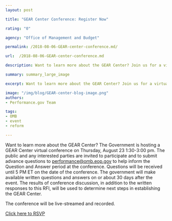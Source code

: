```yaml
---
layout: post

title: "GEAR Center Conference: Register Now"

rating: "0"

agency: "Office of Management and Budget"

permalink: /2018-08-06-GEAR-center-conference.md/

url:  /2018-08-06-GEAR-center-conference.md

description: Want to learn more about the GEAR Center? Join us for a virtual conference on 8/23 from 1:30-3:00 pm.

summary: summary_large_image

excerpt: Want to learn more about the GEAR Center? Join us for a virtual conference on 8/23 from 1:30-3:00 pm.

image: "/img/blog/GEAR-center-blog-image.png"
authors:
- Performance.gov Team

tags:
- OMB
- event
- reform

---
```


Want to learn more about the GEAR Center?  The Government is hosting a GEAR Center virtual conference on Thursday, August 23 1:30-3:00 pm. The public and any interested parties are invited to participate and to submit advance questions to <a href="mailto:performance@omb.eop.gov">performance@omb.eop.gov</a> to help inform the Question and Answer period at the conference. Questions will be received until 5 PM ET on the date of the conference. The government will make available written questions and answers on or about 30 days after the event.  The results of conference discussion, in addition to the written responses to this RFI, will be used to determine next steps in establishing the GEAR Center.

The conference will be live-streamed and recorded.

<a class="usa-button" target="blank" href="https://www.eventbrite.com/e/government-effectiveness-advanced-research-gear-center-virtual-conference-registration-48796737355?utm_term=eventurl_text">Click here to RSVP</a>
